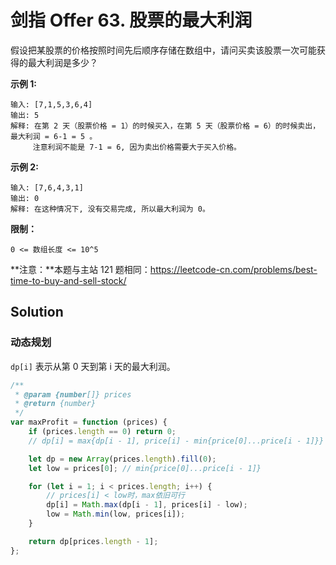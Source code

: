 # 剑指 Offer 63. 股票的最大利润

假设把某股票的价格按照时间先后顺序存储在数组中，请问买卖该股票一次可能获得的最大利润是多少？

**示例 1:**

```
输入: [7,1,5,3,6,4]
输出: 5
解释: 在第 2 天（股票价格 = 1）的时候买入，在第 5 天（股票价格 = 6）的时候卖出，最大利润 = 6-1 = 5 。
     注意利润不能是 7-1 = 6, 因为卖出价格需要大于买入价格。
```

**示例 2:**

```
输入: [7,6,4,3,1]
输出: 0
解释: 在这种情况下, 没有交易完成, 所以最大利润为 0。
```

**限制：**

```
0 <= 数组长度 <= 10^5
```

**注意：**本题与主站 121 题相同：https://leetcode-cn.com/problems/best-time-to-buy-and-sell-stock/

## Solution

### 动态规划

`dp[i]` 表示从第 0 天到第 i 天的最大利润。

```js
/**
 * @param {number[]} prices
 * @return {number}
 */
var maxProfit = function (prices) {
    if (prices.length == 0) return 0;
    // dp[i] = max{dp[i - 1], price[i] - min{price[0]...price[i - 1]}}

    let dp = new Array(prices.length).fill(0);
    let low = prices[0]; // min{price[0]...price[i - 1]}

    for (let i = 1; i < prices.length; i++) {
        // prices[i] < low时，max依旧可行
        dp[i] = Math.max(dp[i - 1], prices[i] - low);
        low = Math.min(low, prices[i]);
    }

    return dp[prices.length - 1];
};
```
